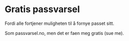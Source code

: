 # Gratis passvarsel

Fordi alle fortjener muligheten til å fornye passet sitt.

Som passvarsel.no, men det er faen meg gratis (sue me). 
